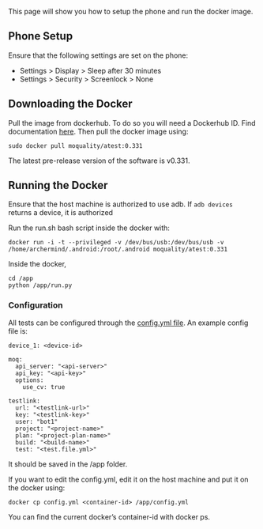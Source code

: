 This page will show you how to setup the phone and run the docker image.

## Phone Setup

Ensure that the following settings are set on the phone:

- Settings > Display > Sleep after 30 minutes
- Settings > Security > Screenlock > None


## Downloading the Docker
 
Pull the image from dockerhub. To do so you will need a Dockerhub ID. Find documentation [here](https://docs.docker.com/docker-hub/accounts/). Then pull the docker image using:

```
sudo docker pull moquality/atest:0.331
```
The latest pre-release version of the software is v0.331.

## Running the Docker

Ensure that the host machine is authorized to use adb. If ```adb devices``` returns a device, it is authorized

Run the run.sh bash script inside the docker with:
```
docker run -i -t --privileged -v /dev/bus/usb:/dev/bus/usb -v /home/archermind/.android:/root/.android moquality/atest:0.331
```

Inside the docker,

```
cd /app
python /app/run.py
```

### Configuration

All tests can be configured through the [config.yml file](/configuration-setup.md). An example config file is:
```
device_1: <device-id>

moq:
  api_server: "<api-server>"
  api_key: "<api-key>"
  options:
    use_cv: true

testlink:
  url: "<testlink-url>"
  key: "<testlink-key>"
  user: "bot1"
  project: "<project-name>"
  plan: "<project-plan-name>"
  build: "<build-name>"
  test: "<test.file.yml>"

```
It should be saved in the /app folder.

If you want to edit the config.yml, edit it on the host machine and put it on the docker using:
```
docker cp config.yml <container-id> /app/config.yml
```
You can find the current docker’s container-id with docker ps.

